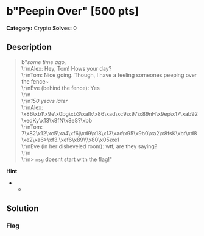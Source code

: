 # b"Peepin Over" [500 pts]

**Category:** Crypto
**Solves:** 0

## Description
>b"*some time ago,*<br>\r\nAlex: Hey, Tom! Hows your day?<br>\r\nTom: Nice going. Though, I have a feeling someones peeping over the fence~<br>\r\nEve (behind the fence): Yes<br>\r\n<br>\r\n*150 years later*<br>\r\nAlex: \\x86\\xb1\\x9e\\x0bg\\xb3\\xafk\\x86\\xad\\xc9\\x97\\x89nH\\x9ep\\x17\\xab92\\xedKy\\x13\\x8fN\\x8e8?\\xbb<br>\r\nTom: 7\\x82\\x12\\xc5\\xa4\\xf6j\\xd9\\x18\\x13\\xac\\x95\\x9b0\\xa2\\x8fsK\\xbf\\xd8\\xe2\\xa6>\\xf3.\\xef6\\x89\\\\\\x80\\x05\\xe1<br>\r\nEve (in her disheveled room): wtf, are they saying? <br>\r\n<br>\r\n> `msg` doesnt start with the flag!"

**Hint**
* -

## Solution

### Flag

